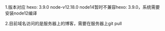 1.版本对应
hexo: 3.9.0
node-v12.18.0
node14暂时不兼容hexo: 3.9.0，系统需要安装node12编译

2.目前域名访问的是服务器上的博客，需要在服务器上git pull